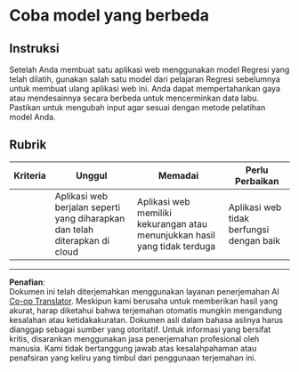 <!--
CO_OP_TRANSLATOR_METADATA:
{
  "original_hash": "a8e8ae10be335cbc745b75ee552317ff",
  "translation_date": "2025-09-05T19:47:06+00:00",
  "source_file": "3-Web-App/1-Web-App/assignment.md",
  "language_code": "id"
}
-->
# Coba model yang berbeda

## Instruksi

Setelah Anda membuat satu aplikasi web menggunakan model Regresi yang telah dilatih, gunakan salah satu model dari pelajaran Regresi sebelumnya untuk membuat ulang aplikasi web ini. Anda dapat mempertahankan gaya atau mendesainnya secara berbeda untuk mencerminkan data labu. Pastikan untuk mengubah input agar sesuai dengan metode pelatihan model Anda.

## Rubrik

| Kriteria                   | Unggul                                                   | Memadai                                                  | Perlu Perbaikan                        |
| -------------------------- | -------------------------------------------------------- | -------------------------------------------------------- | -------------------------------------- |
| | Aplikasi web berjalan seperti yang diharapkan dan telah diterapkan di cloud | Aplikasi web memiliki kekurangan atau menunjukkan hasil yang tidak terduga | Aplikasi web tidak berfungsi dengan baik |

---

**Penafian**:  
Dokumen ini telah diterjemahkan menggunakan layanan penerjemahan AI [Co-op Translator](https://github.com/Azure/co-op-translator). Meskipun kami berusaha untuk memberikan hasil yang akurat, harap diketahui bahwa terjemahan otomatis mungkin mengandung kesalahan atau ketidakakuratan. Dokumen asli dalam bahasa aslinya harus dianggap sebagai sumber yang otoritatif. Untuk informasi yang bersifat kritis, disarankan menggunakan jasa penerjemahan profesional oleh manusia. Kami tidak bertanggung jawab atas kesalahpahaman atau penafsiran yang keliru yang timbul dari penggunaan terjemahan ini.